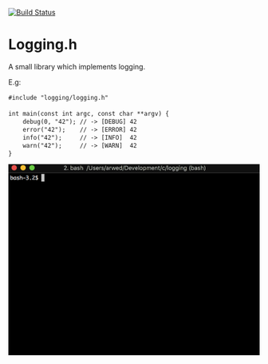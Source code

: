 [![Build Status](https://travis-ci.org/Pfeifenjoy/trie.h.svg?branch=master)](https://travis-ci.org/Pfeifenjoy/trie.h)

# Logging.h

A small library which implements logging.

E.g:
```
#include "logging/logging.h"

int main(const int argc, const char **argv) {
	debug(0, "42"); // -> [DEBUG] 42
	error("42");    // -> [ERROR] 42
	info("42");     // -> [INFO]  42
	warn("42");     // -> [WARN]  42
}
```

![](https://github.com/Pfeifenjoy/logging.h/blob/master/images/example.gif)
